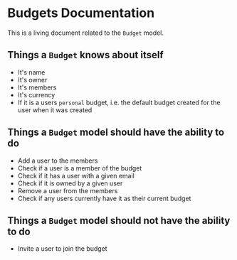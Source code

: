 # Budgets Documentation

This is a living document related to the `Budget` model.

## Things a `Budget` knows about itself

- It's name
- It's owner
- It's members
- It's currency
- If it is a users `personal` budget, i.e. the default budget created for the user when it was created

## Things a `Budget` model should have the ability to do

- Add a user to the members
- Check if a user is a member of the budget
- Check if it has a user with a given email
- Check if it is owned by a given user
- Remove a user from the members
- Check if any users currently have it as their current budget

## Things a `Budget` model should **not** have the ability to do

- Invite a user to join the budget

